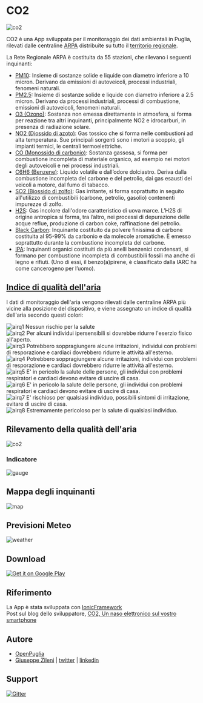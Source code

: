# CO2

![co2](resources/android/android-banner-1.jpg)

CO2 è una App sviluppata per il monitoraggio dei dati ambientali in Puglia, rilevati dalle centraline [ARPA](http://www.arpa.puglia.it/web/guest/qariainq) distribuite su tutto il [territorio regionale](https://www.arpa.puglia.it/c/document_library/get_file?uuid=68743289-14f7-4f12-aaa3-e3e4087f6675&groupId=13883).

La Rete Regionale ARPA è costituita da 55 stazioni, che rilevano i seguenti inquinanti:

* [PM10](https://it.wikipedia.org/wiki/PM10): Insieme di sostanze solide e liquide con diametro inferiore a 10 micron. Derivano da emissioni di autoveicoli, processi industriali, fenomeni naturali. 
* [PM2.5](https://it.wikipedia.org/wiki/Particolato): Insieme di sostanze solide e liquide con diametro inferiore a 2.5 micron. Derivano da processi industriali, processi di combustione, emissioni di autoveicoli, fenomeni naturali. 
* [O3 (Ozono)](https://it.wikipedia.org/wiki/Ozono): Sostanza non emessa direttamente in atmosfera, si forma per reazione tra altri inquinanti, principalmente NO2 e idrocarburi, in presenza di radiazione solare.
* [NO2 (Diossido di azoto)](https://it.wikipedia.org/wiki/Diossido_di_azoto): Gas tossico che si forma nelle combustioni ad alta temperatura. Sue principali sorgenti sono i motori a scoppio, gli impianti termici, le centrali termoelettriche.
* [CO (Monossido di carbonio)](https://it.wikipedia.org/wiki/Monossido_di_carbonio): Sostanza gassosa, si forma per combustione incompleta di materiale organico, ad esempio nei motori degli autoveicoli e nei processi industriali.
* [C6H6 (Benzene)](https://it.wikipedia.org/wiki/Benzene): Liquido volatile e dall’odore dolciastro. Deriva dalla combustione incompleta del carbone e del petrolio, dai gas esausti dei veicoli a motore, dal fumo di tabacco.
* [SO2 (Biossido di zolfo)](https://it.wikipedia.org/wiki/Diossido_di_zolfo): Gas irritante, si forma soprattutto in seguito all'utilizzo di combustibili (carbone, petrolio, gasolio) contenenti impurezze di zolfo.
* [H2S](https://it.wikipedia.org/wiki/Acido_solfidrico): Gas incolore dall'odore caratteristico di uova marce. L’H2S di origine antropica si forma, tra l’altro, nei processi di depurazione delle acque reflue, produzione di carbon coke, raffinazione del petrolio.
* [Black Carbon](https://it.wikipedia.org/wiki/Nero_di_carbone): Inquinante costituito da polvere finissima di carbone costituita al 95-99% da carbonio e da molecole aromatiche. È emesso soprattutto durante la combustione incompleta del carbone.
* [IPA](https://it.wikipedia.org/wiki/Idrocarburi_policiclici_aromatici): Inquinanti organici costituiti da più anelli benzenici condensati, si formano per combustione incompleta di combustibili fossili ma anche di legno e rifiuti. (Uno di essi, il benzo(a)pirene, è classificato dalla IARC ha come cancerogeno per l’uomo).

## [Indice di qualità dell'aria](http://en.wikipedia.org/wiki/Air_quality_index)
I dati di monitoraggio dell'aria vengono rilevati dalle centraline ARPA più vicine alla posizione del dispositivo, e viene assegnato un indice di qualità dell'aria secondo questi colori:<br />

![airq1](screenshots/airq/level-1.jpg) Nessun rischio per la salute<br />
![airq2](screenshots/airq/level-2.jpg) Per alcuni individui ipersensibili si dovrebbe ridurre l'eserzio fisico all'aperto.<br />
![airq3](screenshots/airq/level-3.jpg) Potrebbero soppragiungere alcune irritazioni, individui con problemi di resporazione e cardiaci dovrebbero ridurre le attività all'esterno.<br />
![airq4](screenshots/airq/level-4.jpg) Potrebbero soppragiungere alcune irritazioni, individui con problemi di resporazione e cardiaci dovrebbero ridurre le attività all'esterno.<br />
![airq5](screenshots/airq/level-5.jpg) E' in pericolo la salute delle persone, gli individui con problemi respiratori e cardiaci devono evitare di uscire di casa.<br />
![airq6](screenshots/airq/level-6.jpg) E' in pericolo la salute delle persone, gli individui con problemi respiratori e cardiaci devono evitare di uscire di casa.<br />
![airq7](screenshots/airq/level-7.jpg) E' rischioso per qualsiasi individuo, possibili sintomi di irritazione, evitare di uscire di casa.<br />
![airq8](screenshots/airq/level-8.jpg) Estremamente pericoloso per la salute di qualsiasi individuo.<br />

## Rilevamento della qualità dell'aria
![co2](screenshots/iphone4s/co2.png)

### Indicatore 
![gauge](screenshots/iphone4s/gauge.png)

## Mappa degli inquinanti
![map](screenshots/iphone4s/ss_map.png)

## Previsioni Meteo
![weather](screenshots/iphone4s/weather.png)

## Download

<a href="https://play.google.com/store/apps/details?id=com.ionicframework.co2">
  <img alt="Get it on Google Play"
       src="https://developer.android.com/images/brand/it_generic_rgb_wo_60.png" />
</a>

## Riferimento

La App è stata sviluppata con [IonicFramework](http://www.ionicframework.com)<br />
Post sul blog dello sviluppatore, [CO2, Un naso elettronico sul vostro smartphone](http://giuseppezileni.github.io/app/2015/06/20/co2.html)

## Autore
* [OpenPuglia](http://www.openpuglia.org)
* [Giuseppe Zileni](http://giuseppezileni.github.io) | [twitter](http://www.twitter.com/gzileni) | [linkedin](https://it.linkedin.com/in/giuseppezileni)

## Support
[![Gitter](https://badges.gitter.im/Join%20Chat.svg)](https://gitter.im/opendatabari/co2?utm_source=badge&utm_medium=badge&utm_campaign=pr-badge)